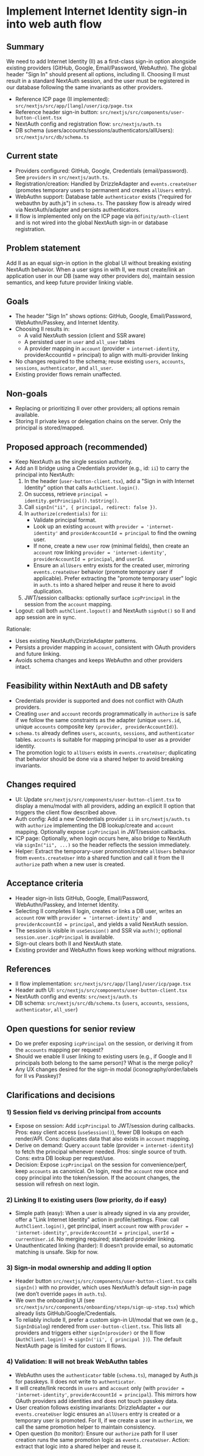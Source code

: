 # Implement Internet Identity sign-in into web auth flow

## Summary

We need to add Internet Identity (II) as a first-class sign-in option alongside existing providers (GitHub, Google, Email/Password, WebAuthn). The global header "Sign In" should present all options, including II. Choosing II must result in a standard NextAuth session, and the user must be registered in our database following the same invariants as other providers.

- Reference ICP page (II implemented): `src/nextjs/src/app/[lang]/user/icp/page.tsx`
- Reference header sign-in button: `src/nextjs/src/components/user-button-client.tsx`
- NextAuth config and registration flow: `src/nextjs/auth.ts`
- DB schema (users/accounts/sessions/authenticators/allUsers): `src/nextjs/src/db/schema.ts`

## Current state

- Providers configured: GitHub, Google, Credentials (email/password). See `providers` in `src/nextjs/auth.ts`.
- Registration/creation: Handled by DrizzleAdapter and `events.createUser` (promotes temporary users to permanent and creates `allUsers` entry).
- WebAuthn support: Database table `authenticator` exists ("required for webauthn by auth.js") in `schema.ts`. The passkey flow is already wired via NextAuth/adapter and persists authenticators.
- II flow is implemented only on the ICP page via `@dfinity/auth-client` and is not wired into the global NextAuth sign-in or database registration.

## Problem statement

Add II as an equal sign-in option in the global UI without breaking existing NextAuth behavior. When a user signs in with II, we must create/link an application user in our DB (same way other providers do), maintain session semantics, and keep future provider linking viable.

## Goals

- The header "Sign In" shows options: GitHub, Google, Email/Password, WebAuthn/Passkey, and Internet Identity.
- Choosing II results in:
  - A valid NextAuth session (client and SSR aware)
  - A persisted user in `user` and `all_user` tables
  - A provider mapping in `account` (provider = `internet-identity`, providerAccountId = principal) to align with multi-provider linking
- No changes required to the schema; reuse existing `users`, `accounts`, `sessions`, `authenticator`, and `all_user`.
- Existing provider flows remain unaffected.

## Non-goals

- Replacing or prioritizing II over other providers; all options remain available.
- Storing II private keys or delegation chains on the server. Only the principal is stored/mapped.

## Proposed approach (recommended)

- Keep NextAuth as the single session authority.
- Add an II bridge using a Credentials provider (e.g., id: `ii`) to carry the principal into NextAuth:
  1. In the header (`user-button-client.tsx`), add a "Sign in with Internet Identity" option that calls `AuthClient.login()`.
  2. On success, retrieve `principal = identity.getPrincipal().toString()`.
  3. Call `signIn("ii", { principal, redirect: false })`.
  4. In `authorize(credentials)` for `ii`:
     - Validate principal format.
     - Look up an existing `account` with `provider = 'internet-identity'` and `providerAccountId = principal` to find the owning user.
     - If none, create a new `user` row (minimal fields), then create an `account` row linking `provider = 'internet-identity'`, `providerAccountId = principal`, and `userId`.
     - Ensure an `allUsers` entry exists for the created user, mirroring `events.createUser` behavior (promote temporary user if applicable). Prefer extracting the "promote temporary user" logic in `auth.ts` into a shared helper and reuse it here to avoid duplication.
  5. JWT/session callbacks: optionally surface `icpPrincipal` in the session from the `account` mapping.
- Logout: call both `authClient.logout()` and NextAuth `signOut()` so II and app session are in sync.

Rationale:

- Uses existing NextAuth/DrizzleAdapter patterns.
- Persists a provider mapping in `account`, consistent with OAuth providers and future linking.
- Avoids schema changes and keeps WebAuthn and other providers intact.

## Feasibility within NextAuth and DB safety

- Credentials provider is supported and does not conflict with OAuth providers.
- Creating `user` and `account` records programmatically in `authorize` is safe if we follow the same constraints as the adapter (unique `users.id`, unique `accounts` composite key `(provider, providerAccountId)`).
- `schema.ts` already defines `users`, `accounts`, `sessions`, and `authenticator` tables. `accounts` is suitable for mapping principal to user as a provider identity.
- The promotion logic to `allUsers` exists in `events.createUser`; duplicating that behavior should be done via a shared helper to avoid breaking invariants.

## Changes required

- UI: Update `src/nextjs/src/components/user-button-client.tsx` to display a menu/modal with all providers, adding an explicit II option that triggers the client flow described above.
- Auth config: Add a new Credentials provider `ii` in `src/nextjs/auth.ts` with `authorize` implementing the DB lookup/create and `account` mapping. Optionally expose `icpPrincipal` in JWT/session callbacks.
- ICP page: Optionally, when login occurs here, also bridge to NextAuth via `signIn("ii", ...)` so the header reflects the session immediately.
- Helper: Extract the temporary-user promotion/create `allUsers` behavior from `events.createUser` into a shared function and call it from the II `authorize` path when a new user is created.

## Acceptance criteria

- Header sign-in lists GitHub, Google, Email/Password, WebAuthn/Passkey, and Internet Identity.
- Selecting II completes II login, creates or links a DB user, writes an `account` row with `provider = 'internet-identity'` and `providerAccountId = principal`, and yields a valid NextAuth session.
- The session is visible in `useSession()` and SSR via `auth()`; optional `session.user.icpPrincipal` is available.
- Sign-out clears both II and NextAuth state.
- Existing provider and WebAuthn flows keep working without migrations.

## References

- II flow implementation: `src/nextjs/src/app/[lang]/user/icp/page.tsx`
- Header auth UI: `src/nextjs/src/components/user-button-client.tsx`
- NextAuth config and events: `src/nextjs/auth.ts`
- DB schema: `src/nextjs/src/db/schema.ts` (`users`, `accounts`, `sessions`, `authenticator`, `all_user`)

## Open questions for senior review

- Do we prefer exposing `icpPrincipal` on the session, or deriving it from the `accounts` mapping per request?
- Should we enable II user linking to existing users (e.g., if Google and II principals both belong to the same person)? What is the merge policy?
- Any UX changes desired for the sign-in modal (iconography/order/labels for II vs Passkey)?

## Clarifications and decisions

### 1) Session field vs deriving principal from accounts

- Expose on session: Add `icpPrincipal` to JWT/session during callbacks. Pros: easy client access (`useSession()`), fewer DB lookups on each render/API. Cons: duplicates data that also exists in `account` mapping.
- Derive on demand: Query `account` table (provider = `internet-identity`) to fetch the principal whenever needed. Pros: single source of truth. Cons: extra DB lookup per request/use.
- Decision: Expose `icpPrincipal` on the session for convenience/perf, keep `accounts` as canonical. On login, read the `account` row once and copy principal into the token/session. If the account changes, the session will refresh on next login.

### 2) Linking II to existing users (low priority, do if easy)

- Simple path (easy): When a user is already signed in via any provider, offer a "Link Internet Identity" action in profile/settings. Flow: call `AuthClient.login()`, get principal, insert `account` row with `provider = 'internet-identity'`, `providerAccountId = principal`, `userId = currentUser.id`. No merging required; standard provider linking.
- Unauthenticated linking (harder): II doesn’t provide email, so automatic matching is unsafe. Skip for now.

### 3) Sign-in modal ownership and adding II option

- Header button `src/nextjs/src/components/user-button-client.tsx` calls `signIn()` with no provider, which uses NextAuth’s default sign-in page (we don’t override `pages` in `auth.ts`).
- We own the onboarding UI (see `src/nextjs/src/components/onboarding/steps/sign-up-step.tsx`) which already lists GitHub/Google/Credentials.
- To reliably include II, prefer a custom sign-in UI/modal that we own (e.g., `SignInDialog`) rendered from `user-button-client.tsx`. This lists all providers and triggers either `signIn(provider)` or the II flow (`AuthClient.login()` → `signIn('ii', { principal })`). The default NextAuth page is limited for custom II flows.

### 4) Validation: II will not break WebAuthn tables

- WebAuthn uses the `authenticator` table (`schema.ts`), managed by Auth.js for passkeys. II does not write to `authenticator`.
- II will create/link records in `users` and `account` only (with `provider = 'internet-identity'`, `providerAccountId = principal`). This mirrors how OAuth providers add identities and does not touch passkey data.
- User creation follows existing invariants: DrizzleAdapter + our `events.createUser` logic ensures an `allUsers` entry is created or a temporary user is promoted. For II, if we create a user in `authorize`, we call the same promotion helper to maintain consistency.
- Open question (to monitor): Ensure our `authorize` path for II user creation runs the same promotion logic as `events.createUser`. Action: extract that logic into a shared helper and reuse it.
